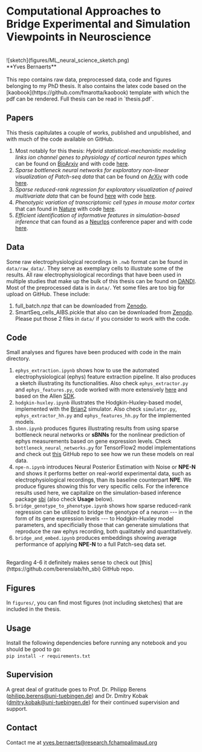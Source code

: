 # Computational Approaches to Bridge Experimental and Simulation Viewpoints in Neuroscience
<br>
![sketch](figures/ML_neural_science_sketch.png)
<br>
**Yves Bernaerts**
<br>
<br>
This repo contains raw data, preprocessed data, code and figures belonging to my PhD thesis. It also contains the latex code based on the [kaobook](https://github.com/fmarotta/kaobook) template with which the pdf can be rendered. Full thesis can be read in `thesis.pdf`.

## Papers
This thesis capitulates a couple of works, published and unpublished, and with much of the code available on GitHub.
<br>
1. Most notably for this thesis: *Hybrid statistical-mechanistic modeling links ion channel genes to physiology of cortical neuron types* which can be found on [BioArxiv](https://www.biorxiv.org/content/10.1101/2023.03.02.530774v1) and with code [here](https://github.com/berenslab/hh_sbi).
2. *Sparse bottleneck neural networks for exploratory non-linear visualization of Patch-seq data* that can be found on [ArXiv](https://arxiv.org/abs/2006.10411) with code [here](https://github.com/berenslab/sBNN).
3. *Sparse reduced-rank regression for exploratory visualization of paired multivariate data* that can be found [here](https://rss.onlinelibrary.wiley.com/doi/10.1111/rssc.12494) with code [here](https://github.com/berenslab/patch-seq-rrr).
4. *Phenotypic variation of transcriptomic cell types in mouse motor cortex* that can found in [Nature](https://www.nature.com/articles/s41586-020-2907-3) with code [here](https://github.com/berenslab/mini-atlas).
5. *Efficient identification of informative features in simulation-based inference* that can found as a [NeurIps](https://openreview.net/forum?id=AYQI3rlp9tW) conference paper and with code [here](https://github.com/berenslab/fslm).

## Data
Some raw electrophysiological recordings in `.nwb` format can be found in `data/raw_data/`. They serve as exemplary cells to illustrate some of the results. All raw electrophysiological recordings that have been used in multiple studies that make up the bulk of this thesis can be found on [DANDI](https://dandiarchive.org/dandiset/000008/draft).
<br>
Most of the preprocessed data is in `data/`. Yet some files are too big for upload on GitHub. These include:
1. full_batch.npz that can be downloaded from [Zenodo](https://zenodo.org/record/7716391).
2. SmartSeq_cells_AIBS.pickle that also can be downloaded from [Zenodo](https://zenodo.org/record/5118962#.Y-IkqHbMIuU).
Please put those 2 files in `data/` if you consider to work with the code.

## Code
Small analyses and figures have been produced with code in the main directory.
1. `ephys_extraction.ipynb` shows how to use the automated electrophysiological (ephys) feature extraction pipeline. It also produces a sketch illustrating its functionalities. Also check `ephys_extractor.py` and `ephys_features.py`, code worked with more extensively [here](https://github.com/berenslab/EphysExtraction) and based on the Allen [SDK](https://github.com/AllenInstitute/AllenSDK/tree/master/allensdk/ephys).
2. `hodgkin-huxley.ipynb` illustrates the Hodgkin-Huxley-based model, implemented with the [Brian2](https://brian2.readthedocs.io/en/stable/) simulator. Also check `simulator.py`, `ephys_extractor_hh.py` and `ephys_features_hh.py` for the implemented models.
3. `sbnn.ipynb` produces figures illustrating results from using sparse bottleneck neural networks or **sBNNs** for the nonlinear prediction of ephys measurements based on gene expression levels. Check `bottleneck_neural_networks.py` for TensorFlow2 model implementations and check out [this](https://github.com/berenslab/sBNN) GitHub repo to see how we run these models on real data.
4. `npe-n.ipynb` introduces Neural Posterior Estimation with Noise or **NPE-N** and shows it performs better on real-world experimental data, such as electrophysiological recordings, than its baseline counterpart **NPE**. We produce figures showing this for very specific cells. For the inference results used here, we capitalize on the simulation-based inference package [sbi](https://github.com/mackelab/sbi) (also check **Usage** below).
5. `bridge_genotype_to_phenotype.ipynb` shows how sparse reduced-rank regression can be utilized to bridge the genotype of a neuron --- in the form of its gene expression levels --- to Hodgkin-Huxley model parameters, and specificially those that can generate simulations that reproduce the raw ephys recording, both qualitately and quantitatively.
6. `bridge_and_embed.ipynb` produces embeddings showing average performance of applying **NPE-N** to a full Patch-seq data set.
<br>
Regarding 4-6 it definitely makes sense to check out [this](https://github.com/berenslab/hh_sbi) GitHub repo.

## Figures
In `figures/`, you can find most figures (not including sketches) that are included in the thesis.

## Usage
Install the following dependencies before running any notebook and you should be good to go:
<br>
`pip install -r requirements.txt`

## Supervision
A great deal of gratitude goes to Prof. Dr. Philipp Berens (philipp.berens@uni-tuebingen.de) and Dr. Dmitry Kobak (dmitry.kobak@uni-tuebingen.de) for their continued supervision and support. 

## Contact
Contact me at yves.bernaerts@research.fchampalimaud.org

